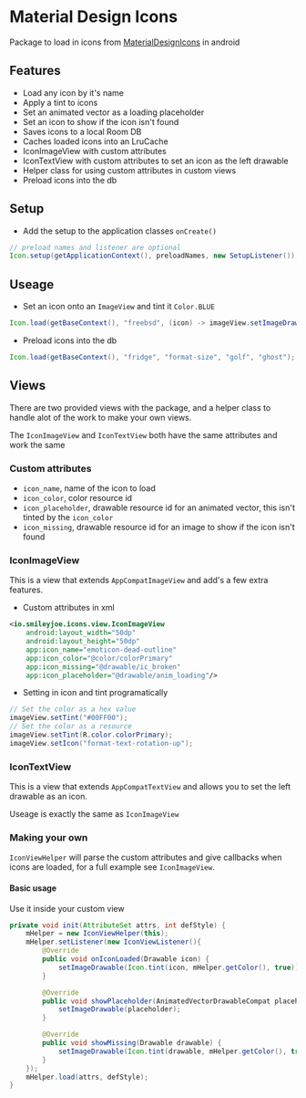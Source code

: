 # Material Design Icons #

Package to load in icons from [MaterialDesignIcons](https://materialdesignicons.com/) in android

## Features ##

- Load any icon by it's name
- Apply a tint to icons
- Set an animated vector as a loading placeholder
- Set an icon to show if the icon isn't found
- Saves icons to a local Room DB
- Caches loaded icons into an LruCache
- IconImageView with custom attributes
- IconTextView with custom attributes to set an icon as the left drawable
- Helper class for using custom attributes in custom views
- Preload icons into the db

## Setup ##

- Add the setup to the application classes `onCreate()`
```java
// preload names and listener are optional
Icon.setup(getApplicationContext(), preloadNames, new SetupListener());
```

## Useage ##
- Set an icon onto an `ImageView` and tint it `Color.BLUE`
```java
Icon.load(getBaseContext(), "freebsd", (icon) -> imageView.setImageDrawable(Icon.tint(icon, Color.BLUE)));
```

- Preload icons into the db
```java
Icon.load(getBaseContext(), "fridge", "format-size", "golf", "ghost");
```

## Views ##

There are two provided views with the package, and a helper class to handle alot of the work to make your own views.

The `IconImageView` and `IconTextView` both have the same attributes and work the same

### Custom attributes ###

- `icon_name`, name of the icon to load
- `icon_color`, color resource id
- `icon_placeholder`, drawable resource id for an animated vector, this isn't tinted by the `icon_color`
- `icon_missing`, drawable resource id for an image to show if the icon isn't found

### IconImageView ###

This is a view that extends `AppCompatImageView` and add's a few extra features.

- Custom attributes in xml
```xml
<io.smileyjoe.icons.view.IconImageView
    android:layout_width="50dp"
    android:layout_height="50dp"
    app:icon_name="emoticon-dead-outline"
    app:icon_color="@color/colorPrimary"
    app:icon_missing="@drawable/ic_broken"
    app:icon_placeholder="@drawable/anim_loading"/>
```

- Setting in icon and tint programatically
```java
// Set the color as a hex value
imageView.setTint("#00FF00");
// Set the color as a resource
imageView.setTint(R.color.colorPrimary);
imageView.setIcon("format-text-rotation-up");
```

### IconTextView ###

This is a view that extends `AppCompatTextView` and allows you to set the left drawable as an icon.

Useage is exactly the same as `IconImageView`

### Making your own ###

`IconViewHelper` will parse the custom attributes and give callbacks when icons are loaded, for a full example see `IconImageView`.

#### Basic usage ####

Use it inside your custom view

```java
private void init(AttributeSet attrs, int defStyle) {
    mHelper = new IconViewHelper(this);
    mHelper.setListener(new IconViewListener(){
        @Override
        public void onIconLoaded(Drawable icon) {
            setImageDrawable(Icon.tint(icon, mHelper.getColor(), true));
        }

        @Override
        public void showPlaceholder(AnimatedVectorDrawableCompat placeholder) {
            setImageDrawable(placeholder);
        }

        @Override
        public void showMissing(Drawable drawable) {
            setImageDrawable(Icon.tint(drawable, mHelper.getColor(), true));
        }
    });
    mHelper.load(attrs, defStyle);
}
```
